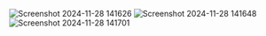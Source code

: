 ![Screenshot 2024-11-28 141626](https://github.com/user-attachments/assets/5447d158-962e-4979-ab8f-a9b159ab1f97)
![Screenshot 2024-11-28 141648](https://github.com/user-attachments/assets/7a61c273-f660-4784-8eb3-ee4287eb10f4)
![Screenshot 2024-11-28 141701](https://github.com/user-attachments/assets/386649aa-152b-40af-bedd-a4fe8f032507)
